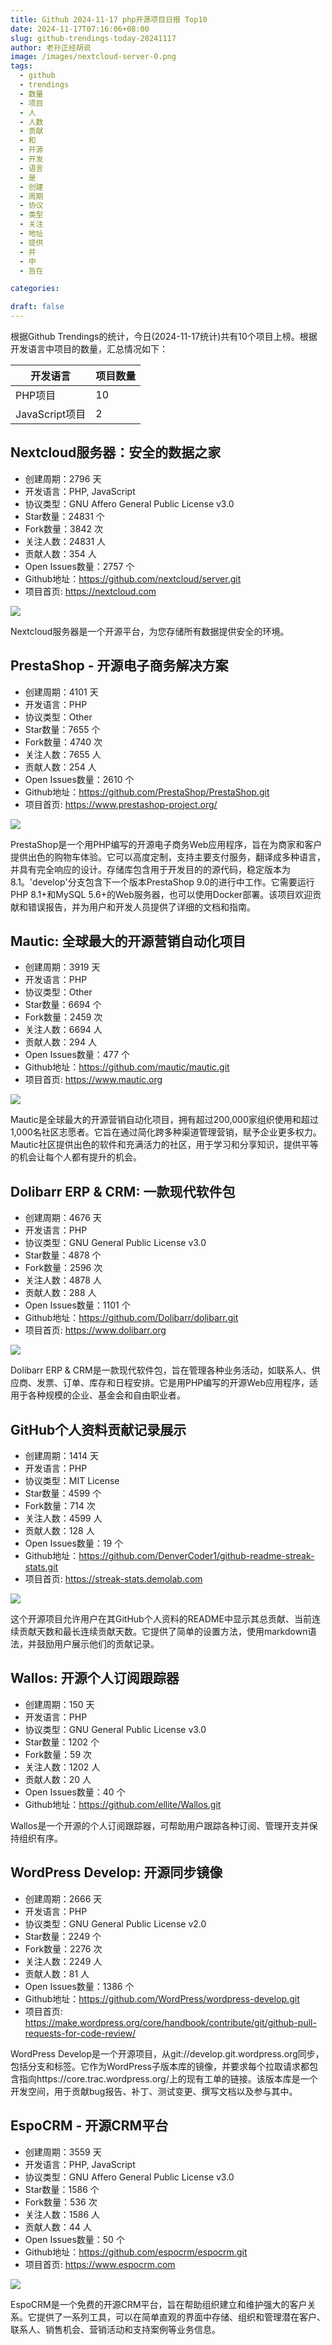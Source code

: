 ```yaml
---
title: Github 2024-11-17 php开源项目日报 Top10
date: 2024-11-17T07:16:06+08:00
slug: github-trendings-today-20241117
author: 老孙正经胡说
image: /images/nextcloud-server-0.png
tags:
  - github
  - trendings
  - 数量
  - 项目
  - 人
  - 人数
  - 贡献
  - 和
  - 开源
  - 开发
  - 语言
  - 是
  - 创建
  - 周期
  - 协议
  - 类型
  - 关注
  - 地址
  - 提供
  - 并
  - 中
  - 旨在

categories:

draft: false
---
```



根据Github Trendings的统计，今日(2024-11-17统计)共有10个项目上榜。根据开发语言中项目的数量，汇总情况如下：

| 开发语言 | 项目数量 |
|  ----  | ----  |
| PHP项目 | 10 |
| JavaScript项目 | 2 |

## Nextcloud服务器：安全的数据之家

* 创建周期：2796 天
* 开发语言：PHP, JavaScript
* 协议类型：GNU Affero General Public License v3.0
* Star数量：24831 个
* Fork数量：3842 次
* 关注人数：24831 人
* 贡献人数：354 人
* Open Issues数量：2757 个
* Github地址：https://github.com/nextcloud/server.git
* 项目首页: https://nextcloud.com


![](/images/nextcloud-server-0.png)

Nextcloud服务器是一个开源平台，为您存储所有数据提供安全的环境。

## PrestaShop - 开源电子商务解决方案

* 创建周期：4101 天
* 开发语言：PHP
* 协议类型：Other
* Star数量：7655 个
* Fork数量：4740 次
* 关注人数：7655 人
* 贡献人数：254 人
* Open Issues数量：2610 个
* Github地址：https://github.com/PrestaShop/PrestaShop.git
* 项目首页: https://www.prestashop-project.org/


![](/images/prestashop-prestashop-0.png)

PrestaShop是一个用PHP编写的开源电子商务Web应用程序，旨在为商家和客户提供出色的购物车体验。它可以高度定制，支持主要支付服务，翻译成多种语言，并具有完全响应的设计。存储库包含用于开发目的的源代码，稳定版本为8.1。'develop'分支包含下一个版本PrestaShop 9.0的进行中工作。它需要运行PHP 8.1+和MySQL 5.6+的Web服务器，也可以使用Docker部署。该项目欢迎贡献和错误报告，并为用户和开发人员提供了详细的文档和指南。

## Mautic: 全球最大的开源营销自动化项目

* 创建周期：3919 天
* 开发语言：PHP
* 协议类型：Other
* Star数量：6694 个
* Fork数量：2459 次
* 关注人数：6694 人
* 贡献人数：294 人
* Open Issues数量：477 个
* Github地址：https://github.com/mautic/mautic.git
* 项目首页: https://www.mautic.org


![](/images/mautic-mautic-0.png)

Mautic是全球最大的开源营销自动化项目，拥有超过200,000家组织使用和超过1,000名社区志愿者。它旨在通过简化跨多种渠道管理营销，赋予企业更多权力。Mautic社区提供出色的软件和充满活力的社区，用于学习和分享知识，提供平等的机会让每个人都有提升的机会。

## Dolibarr ERP & CRM: 一款现代软件包

* 创建周期：4676 天
* 开发语言：PHP
* 协议类型：GNU General Public License v3.0
* Star数量：4878 个
* Fork数量：2596 次
* 关注人数：4878 人
* 贡献人数：288 人
* Open Issues数量：1101 个
* Github地址：https://github.com/Dolibarr/dolibarr.git
* 项目首页: https://www.dolibarr.org


![](/images/dolibarr-dolibarr-0.png)

Dolibarr ERP & CRM是一款现代软件包，旨在管理各种业务活动，如联系人、供应商、发票、订单、库存和日程安排。它是用PHP编写的开源Web应用程序，适用于各种规模的企业、基金会和自由职业者。

## GitHub个人资料贡献记录展示

* 创建周期：1414 天
* 开发语言：PHP
* 协议类型：MIT License
* Star数量：4599 个
* Fork数量：714 次
* 关注人数：4599 人
* 贡献人数：128 人
* Open Issues数量：19 个
* Github地址：https://github.com/DenverCoder1/github-readme-streak-stats.git
* 项目首页: https://streak-stats.demolab.com


![](/images/denvercoder1-github-readme-streak-stats-0.png)

这个开源项目允许用户在其GitHub个人资料的README中显示其总贡献、当前连续贡献天数和最长连续贡献天数。它提供了简单的设置方法，使用markdown语法，并鼓励用户展示他们的贡献记录。

## Wallos: 开源个人订阅跟踪器

* 创建周期：150 天
* 开发语言：PHP
* 协议类型：GNU General Public License v3.0
* Star数量：1202 个
* Fork数量：59 次
* 关注人数：1202 人
* 贡献人数：20 人
* Open Issues数量：40 个
* Github地址：https://github.com/ellite/Wallos.git


Wallos是一个开源的个人订阅跟踪器，可帮助用户跟踪各种订阅、管理开支并保持组织有序。

## WordPress Develop: 开源同步镜像

* 创建周期：2666 天
* 开发语言：PHP
* 协议类型：GNU General Public License v2.0
* Star数量：2249 个
* Fork数量：2276 次
* 关注人数：2249 人
* 贡献人数：81 人
* Open Issues数量：1386 个
* Github地址：https://github.com/WordPress/wordpress-develop.git
* 项目首页: https://make.wordpress.org/core/handbook/contribute/git/github-pull-requests-for-code-review/


WordPress Develop是一个开源项目，从git://develop.git.wordpress.org同步，包括分支和标签。它作为WordPress子版本库的镜像，并要求每个拉取请求都包含指向https://core.trac.wordpress.org/上的现有工单的链接。该版本库是一个开发空间，用于贡献bug报告、补丁、测试变更、撰写文档以及参与其中。

## EspoCRM - 开源CRM平台

* 创建周期：3559 天
* 开发语言：PHP, JavaScript
* 协议类型：GNU Affero General Public License v3.0
* Star数量：1586 个
* Fork数量：536 次
* 关注人数：1586 人
* 贡献人数：44 人
* Open Issues数量：50 个
* Github地址：https://github.com/espocrm/espocrm.git
* 项目首页: https://www.espocrm.com


![](/images/espocrm-espocrm-0.png)

EspoCRM是一个免费的开源CRM平台，旨在帮助组织建立和维护强大的客户关系。它提供了一系列工具，可以在简单直观的界面中存储、组织和管理潜在客户、联系人、销售机会、营销活动和支持案例等业务信息。

